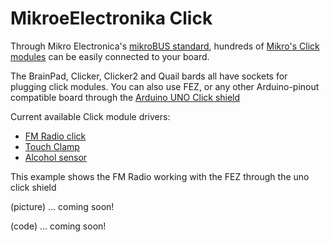 # MikroeElectronika Click

Through Mikro Electronica's [mikroBUS standard](https://www.mikroe.com/mikrobus/), hundreds of [Mikro's Click modules](https://shop.mikroe.com/click) can be easily connected to your board.

The BrainPad, Clicker, Clicker2 and Quail bards all have sockets for plugging click modules. You can also use FEZ, or any other Arduino-pinout compatible board through the [Arduino UNO Click shield](https://shop.mikroe.com/arduino-uno-click-shield)

Current available Click module drivers:
- [FM Radio click](https://shop.mikroe.com/fm-click)
- [Touch Clamp](https://shop.mikroe.com/touchclamp-click)
- [Alcohol sensor](https://shop.mikroe.com/alcohol-click)

This example shows the FM Radio working with the FEZ through the uno click shield

(picture) ... coming soon!

(code) ... coming soon!
